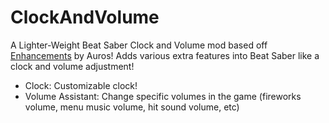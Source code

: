 # ClockAndVolume
A Lighter-Weight Beat Saber Clock and Volume mod based off [Enhancements](https://github.com/auros/enhancements) by Auros!
Adds various extra features into Beat Saber like a clock and volume adjustment!

* Clock: Customizable clock!
* Volume Assistant: Change specific volumes in the game (fireworks volume, menu music volume, hit sound volume, etc)
